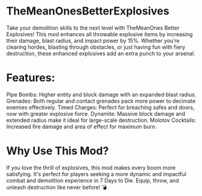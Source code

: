 # TheMeanOnesBetterExplosives

Take your demolition skills to the next level with TheMeanOnes Better Explosives! This mod enhances all throwable explosive items by increasing their damage, blast radius, and impact power by 15%. Whether you’re clearing hordes, blasting through obstacles, or just having fun with fiery destruction, these enhanced explosives add an extra punch to your arsenal.

# Features:
Pipe Bombs: Higher entity and block damage with an expanded blast radius.
Grenades: Both regular and contact grenades pack more power to decimate enemies effectively.
Timed Charges: Perfect for breaching safes and doors, now with greater explosive force.
Dynamite: Massive block damage and extended radius make it ideal for large-scale destruction.
Molotov Cocktails: Increased fire damage and area of effect for maximum burn.


# Why Use This Mod?
If you love the thrill of explosives, this mod makes every boom more satisfying. It's perfect for players seeking a more dynamic and impactful combat and demolition experience in 7 Days to Die.
Equip, throw, and unleash destruction like never before! 💣
